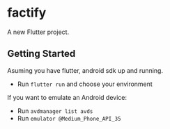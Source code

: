 # factify

A new Flutter project.

## Getting Started

Asuming you have flutter, android sdk up and running.

- Run `flutter run` and choose your environment

If you want to emulate an Android device:

- Run `avdmanager list avds`
- Run `emulator @Medium_Phone_API_35`
